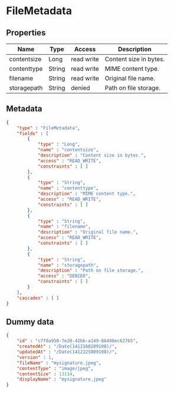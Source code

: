 FileMetadata
==

## Properties

| Name        | Type   | Access     | Description            |
|-------------|--------|------------|------------------------|
| contentsize | Long   | read write | Content size in bytes. |
| contenttype | String | read write | MIME content type.     |
| filename    | String | read write | Original file name.    |
| storagepath | String | denied     | Path on file storage.  |

## Metadata

```JSON
{
	"type" : "FileMetadata",
	"fields" : [
		{
			"type" : "Long",
			"name" : "contentsize",
			"description" : "Content size in bytes.",
			"access" : "READ_WRITE",
			"constraints" : [ ]
		},
		{
			"type" : "String",
			"name" : "contenttype",
			"description" : "MIME content type.",
			"access" : "READ_WRITE",
			"constraints" : [ ]
		},
		{
			"type" : "String",
			"name" : "filename",
			"description" : "Original file name.",
			"access" : "READ_WRITE",
			"constraints" : [ ]
		},
		{
			"type" : "String",
			"name" : "storagepath",
			"description" : "Path on file storage.",
			"access" : "DENIED",
			"constraints" : [ ]
		}
	],
	"cascades" : [ ]
}
```

## Dummy data

```JSON
{
	"id" : "c7f8a950-7e20-42bb-a149-86498ec62765",
	"createdAt" : "/Date(1412168209108)/",
	"updatedAt" : "/Date(1412225809108)/",
	"version" : 1,
	"fileName" : "mysignature.jpeg",
	"contentType" : "image/jpeg",
	"contentSize" : 13114,
	"displayName" : "mysignature.jpeg"
}
```
